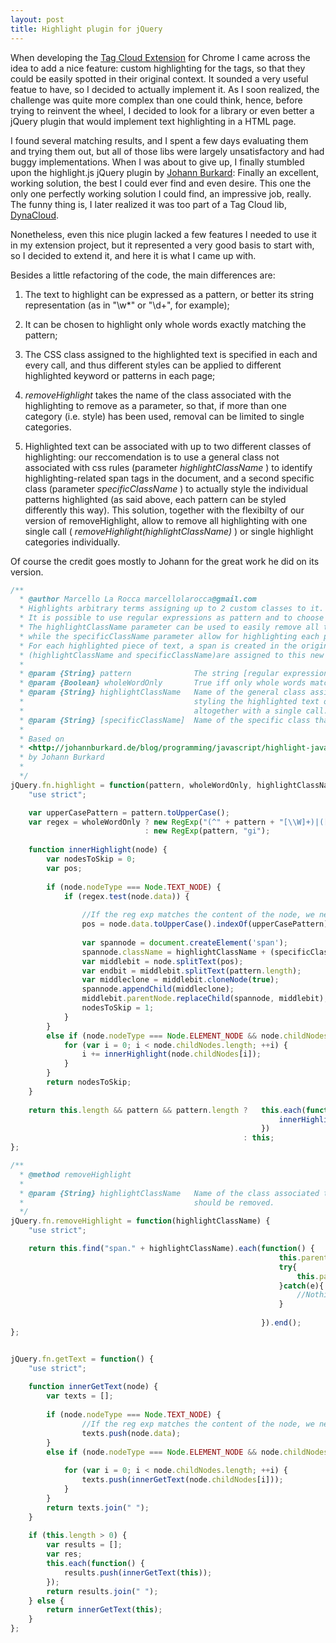 ```yaml
---
layout: post
title: Highlight plugin for jQuery
---
```


When developing the [Tag Cloud Extension](http://mlarocca.github.com/01-14-2013/tagcloud.html) for Chrome I came across the idea to add a nice feature: custom highlighting for the tags, so that they could be easily spotted in their original context.
It sounded a very useful featue to have, so I decided to actually implement it. As I soon realized, the challenge was quite more complex than one could think, hence, before trying to reinvent the wheel, I decided to look for a library or even better a jQuery plugin that would implement text highlighting in a HTML page.

I found several matching results, and I spent a few days evaluating them and trying them out, but all of those libs were largely unsatisfactory and had buggy implementations.
When I was about to give up, I finally stumbled upon the highlight.js jQuery plugin by [Johann Burkard](http://johannburkard.de/blog/programming/javascript/highlight-javascript-text-higlighting-jquery-plugin.html):
Finally an excellent, working solution, the best I could ever find and even desire.
This one the only one perfectly working solution I could find, an impressive job, really. The funny thing is, I later realized it was too part of a Tag Cloud lib, [DynaCloud](http://johannburkard.de/blog/programming/javascript/dynacloud-a-dynamic-javascript-tag-keyword-cloud-with-jquery.html).

Nonetheless, even this nice plugin lacked a few features I needed to use it in my extension project, but it represented a very good basis to start with, so I decided to extend it, and here it is what I came up with.

Besides a little refactoring of the code, the main differences are:

1. The text to highlight can be expressed as a pattern, or better its string representation (as in "\\w*" or "\\d+", for example);

2. It can be chosen to highlight only whole words exactly matching the pattern;

3. The CSS class assigned to the highlighted text is specified in each and every call, and thus different styles can be applied to different highlighted keyword or patterns in each page;

4. _removeHighlight_ takes the name of the class associated with the highlighting to remove as a parameter, so that, if more than one category (i.e. style) has been used, removal can be limited to single categories.

5. Highlighted text can be associated with up to two different classes of highlighting: our reccomendation is to use a general class not associated with css rules (parameter _highlightClassName_ ) to identify highlighting-related span tags in the document, and a second specific class (parameter _specificClassName_ ) to actually style the individual patterns highlighted (as said above, each pattern can be styled differently this way). This solution, together with the flexibilty of our version of removeHighlight, allow to remove all highlighting with one single call ( _removeHighlight(highlightClassName)_ ) or single highlight categories individually.


Of course the credit goes mostly to Johann for the great work he did on its version.

```javascript
/**
  * @author Marcello La Rocca marcellolarocca@gmail.com
  * Highlights arbitrary terms assigning up to 2 custom classes to it.
  * It is possible to use regular expressions as pattern and to choose to highlight only whole words matching it.
  * The highlightClassName parameter can be used to easily remove all the highlighting in a DOM elements with one single call,
  * while the specificClassName parameter allow for highlighting each pattern with a different css style (but it is optional).
  * For each highlighted piece of text, a span is created in the original HTML document and (up to) 2 classes 
  * (highlightClassName and specificClassName)are assigned to this new tag.
  * 
  * @param {String} pattern              The string [regular expression] to highlight.
  * @param {Boolean} wholeWordOnly       True iff only whole words matching pattern should be highlighted.
  * @param {String} highlightClassName   Name of the general class assigned to highlighted words: can be used for
  *                                      styling the highlighted text or just as a mean to remove highlighting 
  *                                      altogether with a single call.
  * @param {String} [specificClassName]  Name of the specific class that must be used to style the matching text.
  *
  * Based on 
  * <http://johannburkard.de/blog/programming/javascript/highlight-javascript-text-higlighting-jquery-plugin.html>
  * by Johann Burkard
  *
  */
jQuery.fn.highlight = function(pattern, wholeWordOnly, highlightClassName, specificClassName) {
    "use strict";

    var upperCasePattern = pattern.toUpperCase();
    var regex = wholeWordOnly ? new RegExp("(^" + pattern + "[\\W]+)|([\\W]+" + pattern + "[\\W]+)|([\\W]+" + pattern + "$)|(^"+ pattern + "$)", "gi") 
                              : new RegExp(pattern, "gi");
    
    function innerHighlight(node) {
        var nodesToSkip = 0;
        var pos;
        
        if (node.nodeType === Node.TEXT_NODE) {
            if (regex.test(node.data)) {
                
                //If the reg exp matches the content of the node, we need to find the index of pattern inside it
                pos = node.data.toUpperCase().indexOf(upperCasePattern);
                
                var spannode = document.createElement('span');
                spannode.className = highlightClassName + (specificClassName ? " " + specificClassName : "");
                var middlebit = node.splitText(pos);
                var endbit = middlebit.splitText(pattern.length);
                var middleclone = middlebit.cloneNode(true);
                spannode.appendChild(middleclone);
                middlebit.parentNode.replaceChild(spannode, middlebit);
                nodesToSkip = 1;
            }
        }
        else if (node.nodeType === Node.ELEMENT_NODE && node.childNodes && !/(script|style)/i.test(node.tagName)) {
            for (var i = 0; i < node.childNodes.length; ++i) {
                i += innerHighlight(node.childNodes[i]);
            }
        }
        return nodesToSkip;
    }
    
    return this.length && pattern && pattern.length ?   this.each(function() {
                                                            innerHighlight(this);
                                                        })
                                                    : this;
};

/**
  * @method removeHighlight
  *
  * @param {String} highlightClassName   Name of the class associated to highlighted words for which highlighting
  *                                      should be removed.
  */
jQuery.fn.removeHighlight = function(highlightClassName) {
    "use strict";

    return this.find("span." + highlightClassName).each(function() {                                                            
                                                            this.parentNode.replaceChild(this.firstChild, this);
                                                            try{
                                                                this.parentNode.normalize();
                                                            }catch(e){
                                                                //Nothing to do
                                                            }
                                                            
                                                        }).end();
};


jQuery.fn.getText = function() {
    "use strict";
    
    function innerGetText(node) {
        var texts = [];
        
        if (node.nodeType === Node.TEXT_NODE) {
                //If the reg exp matches the content of the node, we need to find the index of pattern inside it
                texts.push(node.data);
        }
        else if (node.nodeType === Node.ELEMENT_NODE && node.childNodes && !/(script|style)/i.test(node.tagName)) {
            
            for (var i = 0; i < node.childNodes.length; ++i) {
                texts.push(innerGetText(node.childNodes[i]));
            }
        }
        return texts.join(" ");
    }
    
    if (this.length > 0) {
        var results = [];
        var res;
        this.each(function() {
            results.push(innerGetText(this));
        });
        return results.join(" ");
    } else {
        return innerGetText(this);
    }
}; 
```